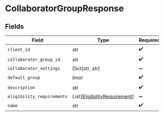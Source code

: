 # CollaboratorGroupResponse


## Fields

| Field                                                                         | Type                                                                          | Required                                                                      | Description                                                                   |
| ----------------------------------------------------------------------------- | ----------------------------------------------------------------------------- | ----------------------------------------------------------------------------- | ----------------------------------------------------------------------------- |
| `client_id`                                                                   | *str*                                                                         | :heavy_check_mark:                                                            | N/A                                                                           |
| `collaborator_group_id`                                                       | *str*                                                                         | :heavy_check_mark:                                                            | N/A                                                                           |
| `collaborator_settings`                                                       | Dict[str, *str*]                                                              | :heavy_minus_sign:                                                            | N/A                                                                           |
| `default_group`                                                               | *bool*                                                                        | :heavy_check_mark:                                                            | N/A                                                                           |
| `description`                                                                 | *str*                                                                         | :heavy_check_mark:                                                            | N/A                                                                           |
| `eligibility_requirements`                                                    | List[[EligibilityRequirement](../../models/shared/eligibilityrequirement.md)] | :heavy_minus_sign:                                                            | N/A                                                                           |
| `name`                                                                        | *str*                                                                         | :heavy_check_mark:                                                            | N/A                                                                           |